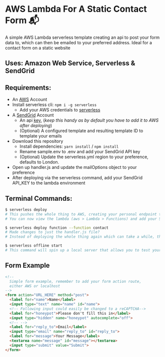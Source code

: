 # AWS Lambda For A Static Contact Form 📬

A simple AWS Lambda serverless template creating an api to post your form data to, which can then be emailed to your preferred address. Ideal for a contact form on a static website

## Uses: Amazon Web Service, Serverless & SendGrid

## Requirements:

- An [AWS](https://aws.amazon.com/) Account
- Install serverless cli: `npm i -g serverless`
  - Add your AWS credentials to [serverless](https://serverless.com/framework/docs/providers/aws/guide/credentials/)
- A [SendGrid](https://sendgrid.com/) Account
  - An api [key](https://app.sendgrid.com/settings/api_keys), (_keep this handy as by default you have to add it to AWS after deploying_)
  - (Optional) A configured template and resulting template ID to template your emails
- Download this repository
  - Install dependencies: `yarn install` / `npm install`
  - Rename sample.env to .env and add your SendGrid API key
  - (Optional) Update the serverless.yml region to your preference, defaults to London.
- Open up handler.js and update the mailOptions object to your preference
- After deploying via the serverless command, add your SendGrid API_KEY to the lambda environment

## Terminal Commands:

```bash
$ serverless deploy
# This pushes the whole thing to AWS, creating your personal endpoint to post your form data to
# You can now view the lambda (aws > Lambda > Functions) and add your SendGrid API_KEY to the environment

$ serverless deploy function --function contact
# Made changes to just the handler.js file?
# Instead of deploying the whole thing again which can take a while, this just updates the Lambda.

$ serverless offline start
# This command will spin up a local server that allows you to test your function locally.
```

## Form Example

```html
<!--
  Simple form example, remember to add your form action route,
  either AWS or localhost
-->
<form action="URL_HERE" method="post">
  <label for="name">Name</label>
  <input type="text" name="name" id="name">
  <!-- Following input could easily be changed to a reCAPTCHA-->
  <label for="honeypot">Please don't fill this in</label>
  <input type="hidden" name="honeypot" autocomplete="off">
  <!-- -->
  <label for="reply_to">Email</label>
  <input type="email" name="reply_to" id="reply_to">
  <label for="message">Your Message</label>
  <textarea name="message" id="message"></textarea>
  <input type="submit" value="Submit">
</form>
```
